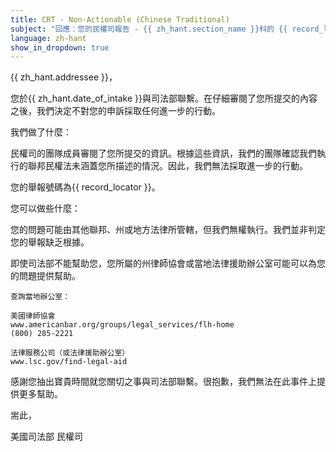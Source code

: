 ```yaml
---
title: CRT - Non-Actionable (Chinese Traditional)
subject: "回應：您的民權司報告 - {{ zh_hant.section_name }}科的 {{ record_locator }}"
language: zh-hant
show_in_dropdown: true
---
```

{{ zh_hant.addressee }}，

您於{{ zh_hant.date_of_intake }}與司法部聯繫。在仔細審閱了您所提交的內容之後，我們決定不對您的申訴採取任何進一步的行動。

我們做了什麼：

民權司的團隊成員審閱了您所提交的資訊。根據這些資訊，我們的團隊確認我們執行的聯邦民權法未涵蓋您所描述的情況。因此，我們無法採取進一步的行動。

您的舉報號碼為{{ record_locator }}。

您可以做些什麼：

您的問題可能由其他聯邦、州或地方法律所管轄，但我們無權執行。我們並非判定您的舉報缺乏根據。

即使司法部不能幫助您，您所屬的州律師協會或當地法律援助辦公室可能可以為您的問題提供幫助。

    查詢當地辦公室：

    美國律師協會
    www.americanbar.org/groups/legal_services/flh-home
    (800) 285-2221

    法律服務公司（或法律援助辦公室）
    www.lsc.gov/find-legal-aid

感謝您抽出寶貴時間就您關切之事與司法部聯繫。很抱歉，我們無法在此事件上提供更多幫助。

耑此，

美國司法部
民權司
